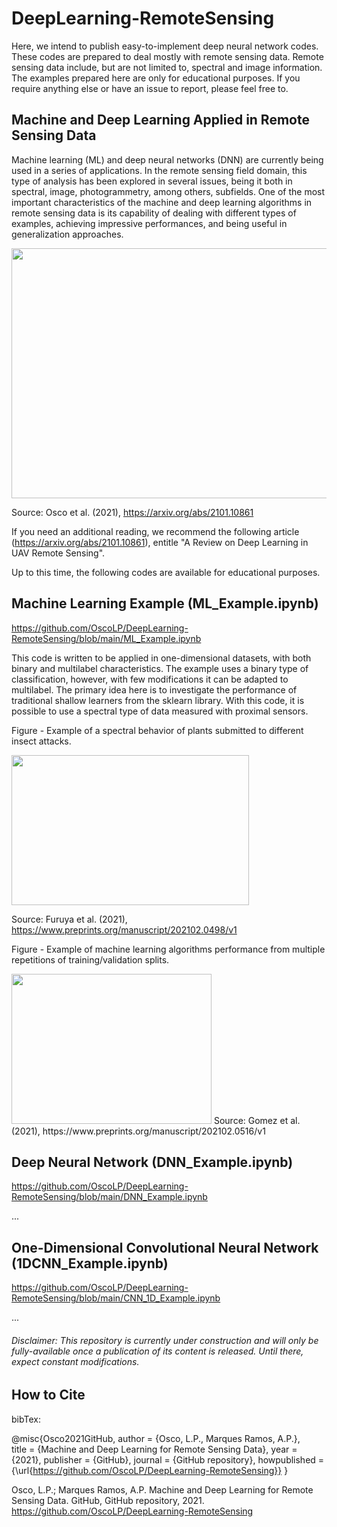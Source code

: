 # DeepLearning-RemoteSensing
Here, we intend to publish easy-to-implement deep neural network codes. These codes are prepared to deal mostly with remote sensing data. Remote sensing data include, but are not limited to, spectral and image information. The examples prepared here are only for educational purposes. If you require anything else or have an issue to report, please feel free to.

## Machine and Deep Learning Applied in Remote Sensing Data

Machine learning (ML) and deep neural networks (DNN) are currently being used in a series of applications. In the remote sensing field domain, this type of analysis has been explored in several issues, being it both in spectral, image, photogrammetry, among others, subfields. One of the most important characteristics of the machine and deep learning algorithms in remote sensing data is its capability of dealing with different types of examples, achieving impressive performances, and being useful in generalization approaches.

<img src="https://user-images.githubusercontent.com/74935945/112157409-f038bb00-8bc5-11eb-86d0-b6a2933d2243.png" width="800" height="400">

Source: Osco et al. (2021), https://arxiv.org/abs/2101.10861

If you need an additional reading, we recommend the following article (https://arxiv.org/abs/2101.10861), entitle "A Review on Deep Learning in UAV Remote Sensing".

Up to this time, the following codes are available for educational purposes.

## Machine Learning Example (ML_Example.ipynb)

https://github.com/OscoLP/DeepLearning-RemoteSensing/blob/main/ML_Example.ipynb

This code is written to be applied in one-dimensional datasets, with both binary and multilabel characteristics. The example uses a binary type of classification, however, with few modifications it can be adapted to multilabel. The primary idea here is to investigate the performance of traditional shallow learners from the sklearn library. With this code, it is possible to use a spectral type of data measured with proximal sensors.

Figure - Example of a spectral behavior of plants submitted to different insect attacks.

<img src="https://user-images.githubusercontent.com/74935945/112156753-4eb16980-8bc5-11eb-8717-4e8fd0b4a65d.png" width="380" height="240">

Source: Furuya et al. (2021), https://www.preprints.org/manuscript/202102.0498/v1

Figure - Example of machine learning algorithms performance from multiple repetitions of training/validation splits.

<img src="https://user-images.githubusercontent.com/74935945/112159245-b2d52d00-8bc7-11eb-9320-d89dadf81863.png" width="320" height="240">
Source: Gomez et al. (2021), https://www.preprints.org/manuscript/202102.0516/v1

## Deep Neural Network (DNN_Example.ipynb)

https://github.com/OscoLP/DeepLearning-RemoteSensing/blob/main/DNN_Example.ipynb

...

## One-Dimensional Convolutional Neural Network (1DCNN_Example.ipynb)

https://github.com/OscoLP/DeepLearning-RemoteSensing/blob/main/CNN_1D_Example.ipynb

...


###### Disclaimer: This repository is currently under construction and will only be fully-available once a publication of its content is released. Until there, expect constant modifications.

## How to Cite

bibTex:

@misc{Osco2021GitHub,
  author = {Osco, L.P., Marques Ramos, A.P.},  
  title = {Machine and Deep Learning for Remote Sensing Data},
  year = {2021},
  publisher = {GitHub},
  journal = {GitHub repository},
  howpublished = {\url{https://github.com/OscoLP/DeepLearning-RemoteSensing}}
}

Osco, L.P.; Marques Ramos, A.P. Machine and Deep Learning for Remote Sensing Data. GitHub, GitHub repository, 2021. https://github.com/OscoLP/DeepLearning-RemoteSensing
